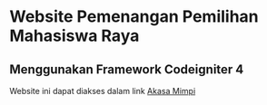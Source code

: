 # Website Pemenangan Pemilihan Mahasiswa Raya
## Menggunakan Framework Codeigniter 4

Website ini dapat diakses dalam link [Akasa Mimpi](https://www.akasamimpi.com)